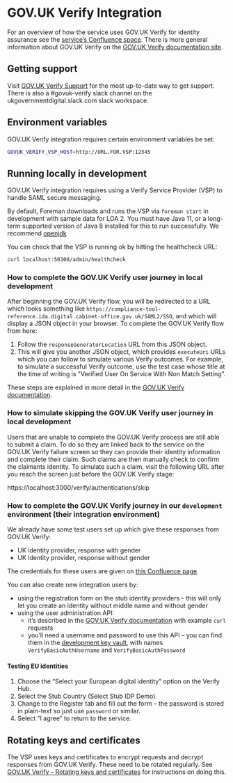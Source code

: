 # GOV.UK Verify Integration

For an overview of how the service uses GOV.UK Verify for identity assurance see
the
[service’s Confluence space](https://dfedigital.atlassian.net/wiki/spaces/TP/pages/1106444353/GOV.UK+Verify).
There is more general information about GOV.UK Verify on the
[GOV.UK Verify documentation site](https://www.docs.verify.service.gov.uk).

## Getting support

Visit [GOV.UK Verify Support](https://www.verify.service.gov.uk/support/) for
the most up-to-date way to get support. There is also a #govuk-verify slack
channel on the ukgovernmentdigital.slack.com slack workspace.

## Environment variables

GOV.UK Verify integration requires certain environment variables be set:

```bash
GOVUK_VERIFY_VSP_HOST=http://URL.FOR.VSP:12345
```

## Running locally in development

GOV.UK Verify integration requires using a Verify Service Provider (VSP) to
handle SAML secure messaging.

By default, Foreman downloads and runs the VSP via `foreman start` in
development with sample data for LOA 2. You must have Java 11, or a long-term
supported version of Java 8 installed for this to run successfully. We recommend
[openjdk](https://adoptopenjdk.net/)

You can check that the VSP is running ok by hitting the healthcheck URL:

```bash
curl localhost:50300/admin/healthcheck
```

### How to complete the GOV.UK Verify user journey in local development

After beginning the GOV.UK Verify flow, you will be redirected to a URL which
looks something like
`https://compliance-tool-reference.ida.digital.cabinet-office.gov.uk/SAML2/SSO`,
and which will display a JSON object in your browser. To complete the GOV.UK
Verify flow from here:

1. Follow the `responseGeneratorLocation` URL from this JSON object.
2. This will give you another JSON object, which provides `executeUri` URLs
   which you can follow to simulate various Verify outcomes. For example, to
   simulate a successful Verify outcome, use the test case whose title at the
   time of writing is "Verified User On Service With Non Match Setting".

These steps are explained in more detail in the
[GOV.UK Verify documentation](https://www.docs.verify.service.gov.uk/get-started/set-up-successful-verification-journey/#run-the-identity-verified-response-scenario).

### How to simulate skipping the GOV.UK Verify user journey in local development

Users that are unable to complete the GOV.UK Verify process are still able to
submit a claim. To do so they are linked back to the service on the GOV.UK
Verify failure screen so they can provide their identity information and
complete their claim. Such claims are then manually check to confirm the
claimants identity. To simulate such a claim, visit the following URL after you
reach the screen just before the GOV.UK Verify stage:

https://localhost:3000/verify/authentications/skip

### How to complete the GOV.UK Verify journey in our `development` environment (their integration environment)

We already have some test users set up which give these responses from GOV.UK
Verify:

- UK identity provider, response with gender
- UK identity provider, response without gender

The credentials for these users are given on
[this Confluence page](https://dfedigital.atlassian.net/wiki/spaces/TP/pages/1106444353/GOV.UK+Verify).

You can also create new integration users by:

- using the registration form on the stub identity providers – this will only
  let you create an identity without middle name and without gender
- using the user administration API:
  - it’s described in the
    [GOV.UK Verify documentation](https://www.docs.verify.service.gov.uk/test-in-integration/testing/set-up-tests/#set-up-end-to-end-tests)
    with example `curl` requests
  - you’ll need a username and password to use this API – you can find them in
    the [development key vault](secrets.md), with names
    `VerifyBasicAuthUsername` and `VerifyBasicAuthPassword`

#### Testing EU identities

1. Choose the “Select your European digital identity” option on the Verify Hub.
2. Select the Stub Country (Select Stub IDP Demo).
3. Change to the Register tab and fill out the form – the password is stored in
   plain-text so just use `password` or similar.
4. Select “I agree” to return to the service.

## Rotating keys and certificates

The VSP uses keys and certificates to encrypt requests and decrypt responses
from GOV.UK Verify. These need to be rotated regularly. See
[GOV.UK Verify – Rotating keys and certificates](docs/govuk-verify-rotating-keys-and-certificates.md)
for instructions on doing this.
